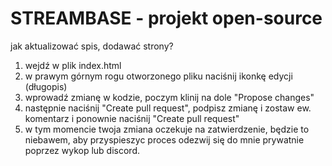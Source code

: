 # STREAMBASE - projekt open-source

jak aktualizować spis, dodawać strony?

1. wejdź w plik index.html
2. w prawym górnym rogu otworzonego pliku naciśnij ikonkę edycji (długopis)
3. wprowadź zmianę w kodzie, poczym klinij na dole "Propose changes"
4. następnie naciśnij "Create pull request", podpisz zmianę i zostaw ew. komentarz i ponownie naciśnij "Create pull request"
5. w tym momencie twoja zmiana oczekuje na zatwierdzenie, będzie to niebawem, aby przyspieszyc proces odezwij się do mnie prywatnie poprzez wykop lub discord.
